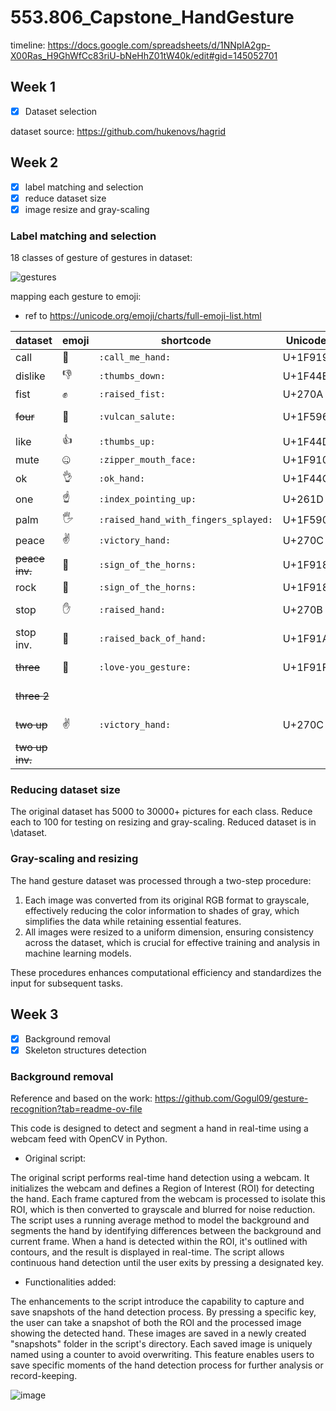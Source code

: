# 553.806_Capstone_HandGesture

timeline: https://docs.google.com/spreadsheets/d/1NNpIA2gp-X00Ras_H9GhWfCc83riU-bNeHhZ01tW40k/edit#gid=145052701

## Week 1
- [x] Dataset selection

dataset source: https://github.com/hukenovs/hagrid

## Week 2
- [x] label matching and selection
- [x] reduce dataset size
- [x] image resize and gray-scaling 

### Label matching and selection

18 classes of gesture of gestures in dataset: 

![gestures](https://github.com/hukenovs/hagrid/raw/master/images/gestures.jpg)

mapping each gesture to emoji: 
* ref to https://unicode.org/emoji/charts/full-emoji-list.html

| dataset     | emoji         | shortcode                 | Unicode     | comment |
|-------------|---------------|---------------------------|-------------|---------|
| call        | 🤙            | `:call_me_hand:`          | U+1F919     |         |
| dislike     | 👎            | `:thumbs_down:`           | U+1F44E     |         |
| fist        | ✊            | `:raised_fist:`           | U+270A      |         |
| ~~four~~    | 🖖            | `:vulcan_salute:`         | U+1F596     | weak emoji        |
| like        | 👍            | `:thumbs_up:`             | U+1F44D     |         |
| mute        | 🤐            | `:zipper_mouth_face:`     | U+1F910     | uncommon |
| ok          | 👌            | `:ok_hand:`               | U+1F44C     |         |
| one         | ☝             | `:index_pointing_up:`     | U+261D      |         |
| palm        | 🖐            | `:raised_hand_with_fingers_splayed:` | U+1F590 |         |
| peace       | ✌             | `:victory_hand:`          | U+270C      |         |
| ~~peace inv.~~  | 🤘       | `:sign_of_the_horns:`     | U+1F918     | weak emoji     |
| rock        | 🤘            | `:sign_of_the_horns:`     | U+1F918     |         |
| stop        | ✋            | `:raised_hand:`           | U+270B      | similar to stop inv        |
| stop inv.   | 🤚            | `:raised_back_of_hand:`   | U+1F91A     | similar to stop        |
| ~~three~~   | 🤟            | `:love-you_gesture:`      | U+1F91F     | weak emoji        |
| ~~three 2~~ |             |      |     | no such emoji        |
| ~~two up~~  | ✌             | `:victory_hand:`          | U+270C      | weak emoji        |
| ~~two up inv.~~ |         |      |      | no such emoji         |

### Reducing dataset size

The original dataset has 5000 to 30000+ pictures for each class. Reduce each to 100 for testing on resizing and gray-scaling. Reduced dataset is in \dataset. 

### Gray-scaling and resizing

The hand gesture dataset was processed through a two-step procedure: 
1. Each image was converted from its original RGB format to grayscale, effectively reducing the color information to shades of gray, which simplifies the data while retaining essential features.
2. All images were resized to a uniform dimension, ensuring consistency across the dataset, which is crucial for effective training and analysis in machine learning models.

These procedures enhances computational efficiency and standardizes the input for subsequent tasks.


## Week 3

- [x] Background removal
- [x] Skeleton structures detection

### Background removal

Reference and based on the work: https://github.com/Gogul09/gesture-recognition?tab=readme-ov-file

This code is designed to detect and segment a hand in real-time using a webcam feed with OpenCV in Python. 

* Original script:

The original script performs real-time hand detection using a webcam. It initializes the webcam and defines a Region of Interest (ROI) for detecting the hand. Each frame captured from the webcam is processed to isolate this ROI, which is then converted to grayscale and blurred for noise reduction. The script uses a running average method to model the background and segments the hand by identifying differences between the background and current frame. When a hand is detected within the ROI, it's outlined with contours, and the result is displayed in real-time. The script allows continuous hand detection until the user exits by pressing a designated key.

* Functionalities added:

The enhancements to the script introduce the capability to capture and save snapshots of the hand detection process. By pressing a specific key, the user can take a snapshot of both the ROI and the processed image showing the detected hand. These images are saved in a newly created "snapshots" folder in the script's directory. Each saved image is uniquely named using a counter to avoid overwriting. This feature enables users to save specific moments of the hand detection process for further analysis or record-keeping.

![image](https://github.com/Shadowfax221/553.806_Capstone_HandGesture/assets/126203843/d2e85340-3031-42f5-939e-f02f1d5fe278)



